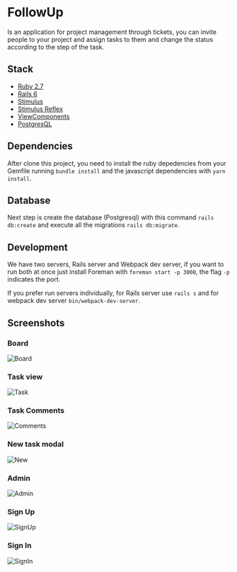 # FollowUp

Is an application for project management through tickets, you can invite people to your project and assign tasks to them and change the status according to the step of the task.

## Stack

- [Ruby 2.7](https://www.ruby-lang.org/en/documentation/)
- [Rails 6](https://guides.rubyonrails.org/)
- [Stimulus](https://stimulusjs.org/)
- [Stimulus Reflex](https://docs.stimulusreflex.com/)
- [ViewComponents](https://viewcomponent.org/)
- [PostgresQL](https://www.postgresql.org/)

## Dependencies

After clone this project, you need to install the ruby depedencies from your Gemfile running `bundle install` and the javascript dependencies with `yarn install`.

## Database

Next step is create the database (Postgresql) with this command `rails db:create` and execute all the migrations `rails db:migrate`.

## Development

We have two servers, Rails server and Webpack dev server, if you want to run both at once just install Foreman with `foreman start -p 3000`, the flag `-p` indicates the port.

If you prefer run servers individually, for Rails server use `rails s` and for webpack dev server `bin/webpack-dev-server`.

## Screenshots

### Board

![Board](https://user-images.githubusercontent.com/5151682/104401534-ffdaba00-5519-11eb-8df8-5bae732f8978.png)

### Task view

![Task](https://user-images.githubusercontent.com/5151682/104401860-a8891980-551a-11eb-8d55-eb518eb0c269.png)

### Task Comments

![Comments](https://user-images.githubusercontent.com/5151682/104401900-bf2f7080-551a-11eb-9cbc-b6af17900026.png)

### New task modal

![New](https://user-images.githubusercontent.com/5151682/104401949-d79f8b00-551a-11eb-8baf-0f2ee3216a2c.png)

### Admin

![Admin](https://user-images.githubusercontent.com/5151682/104401988-ea19c480-551a-11eb-9538-e35efde3627a.png)

### Sign Up

![SignUp](https://user-images.githubusercontent.com/5151682/104402050-0a498380-551b-11eb-825a-8456ae219e14.png)

### Sign In

![SignIn](https://user-images.githubusercontent.com/5151682/104402089-22b99e00-551b-11eb-9cb8-cf0f945b67bc.png)
